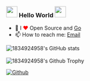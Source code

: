 ### <img src="https://emojis.slackmojis.com/emojis/images/1531849430/4246/blob-sunglasses.gif?1531849430" width="30"/> Hello World <img src="https://raw.githubusercontent.com/iampavangandhi/iampavangandhi/master/gifs/Hi.gif" width="30px">

- 🔭 I <font color="red">❤</font> Open Source and [Go](https://golang.org/)
- 📫 How to reach me: [Email](1834924958@qq.com)

 <p align="center">
 
 ![1834924958's GitHub stats](https://github-readme-stats.vercel.app/api?username=1834924958&show_icons=true&count_private=true&theme=vue-dark)
 <br/><br/>
 <img align="center" src="https://github-profile-trophy.vercel.app/?username=1834924958&column=7" alt="1834924958's Github Trophy" />
 
 </p>
 
[![Github](https://img.shields.io/github/followers/1834924958?label=Follow&style=social)](https://github.com/1834924958)

<!--
**1834924958/1834924958** is a ✨ _special_ ✨ repository because its `README.md` (this file) appears on your GitHub profile.

Here are some ideas to get you started:

- 🔭 I’m currently working on ...
- 🌱 I’m currently learning ...
- 👯 I’m looking to collaborate on ...
- 🤔 I’m looking for help with ...
- 💬 Ask me about ...
- 📫 How to reach me: ...
- 😄 Pronouns: ...
- ⚡ Fun fact: ...
-->
